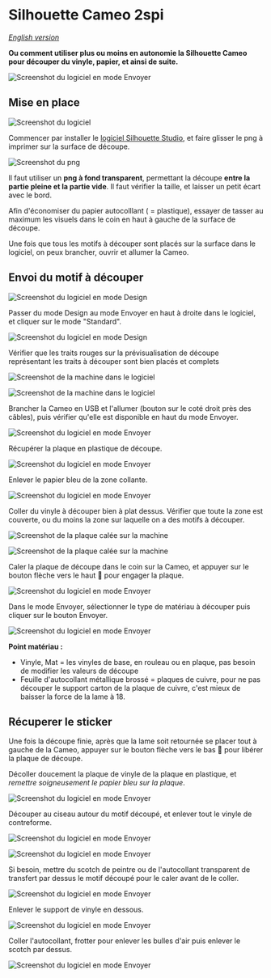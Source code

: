 # Silhouette Cameo 2spi

*[English version](https://github.com/LucieMrc/SilhouetteCameo_sp33d)*

**Ou comment utiliser plus ou moins en autonomie la Silhouette Cameo pour découper du vinyle, papier, et ainsi de suite.**

<!--gif-->

![Screenshot du logiciel en mode Envoyer](./images/scree8.png)

## Mise en place

![Screenshot du logiciel](./images/scree1.png)

Commencer par installer le [logiciel Silhouette Studio](https://www.silhouetteamerica.com/silhouette-studio), et faire glisser le png à imprimer sur la surface de découpe.

![Screenshot du png](./images/scree2.png)

Il faut utiliser un **png à fond transparent**, permettant la découpe **entre la partie pleine et la partie vide**.
Il faut vérifier la taille, et laisser un petit écart avec le bord.

Afin d'économiser du papier autocolllant ( = plastique), essayer de tasser au maximum les visuels dans le coin en haut à gauche de la surface de découpe.

Une fois que tous les motifs à découper sont placés sur la surface dans le logiciel, on peux brancher, ouvrir et allumer la Cameo.

## Envoi du motif à découper

![Screenshot du logiciel en mode Design](./images/scree3.png)

Passer du mode Design au mode Envoyer en haut à droite dans le logiciel, et cliquer sur le mode "Standard".

![Screenshot du logiciel en mode Design](./images/scree7.png)

Vérifier que les traits rouges sur la prévisualisation de découpe représentant les traits à découper sont bien placés et complets

![Screenshot de la machine dans le logiciel](./images/scree4.png)

![Screenshot de la machine dans le logiciel](./images/scree5.png)

Brancher la Cameo en USB et l'allumer (bouton sur le coté droit près des câbles), puis vérifier qu'elle est disponible en haut du mode Envoyer.

![Screenshot du logiciel en mode Envoyer](./images/scree9.png)

Récupérer la plaque en plastique de découpe.

![Screenshot du logiciel en mode Envoyer](./images/scree10.png)

Enlever le papier bleu de la zone collante.

![Screenshot du logiciel en mode Envoyer](./images/scree11.png)

Coller du vinyle à découper bien à plat dessus. Vérifier que toute la zone est couverte, ou du moins la zone sur laquelle on a des motifs à découper.

![Screenshot de la plaque calée sur la machine](./images/scree12.png)

![Screenshot de la plaque calée sur la machine](./images/scree13.png)

Caler la plaque de découpe dans le coin sur la Cameo, et appuyer sur le bouton flèche vers le haut 🔼 pour engager la plaque.

![Screenshot du logiciel en mode Envoyer](./images/scree6.png)

Dans le mode Envoyer, sélectionner le type de matériau à découper puis cliquer sur le bouton Envoyer.

![Screenshot du logiciel en mode Envoyer](./images/gif1.gif)

**Point matériau :**
- Vinyle, Mat = les vinyles de base, en rouleau ou en plaque, pas besoin de modifier les valeurs de découpe
- Feuille d'autocollant métallique brossé = plaques de cuivre, pour ne pas découper le support carton de la plaque de cuivre, c'est mieux de baisser la force de la lame à 18.

## Récuperer le sticker

Une fois la découpe finie, après que la lame soit retournée se placer tout à gauche de la Cameo, appuyer sur le bouton flèche vers le bas 🔽 pour libérer la plaque de découpe.

Décoller doucement la plaque de vinyle de la plaque en plastique, et *remettre soigneusement le papier bleu sur la plaque*.

![Screenshot du logiciel en mode Envoyer](./images/scree14.png)

Découper au ciseau autour du motif découpé, et enlever tout le vinyle de contreforme. 

![Screenshot du logiciel en mode Envoyer](./images/scree15.png)

![Screenshot du logiciel en mode Envoyer](./images/scree16.png)

Si besoin, mettre du scotch de peintre ou de l'autocollant transparent de transfert par dessus le motif découpé pour le caler avant de le coller. 

![Screenshot du logiciel en mode Envoyer](./images/scree17.png)

Enlever le support de vinyle en dessous.

![Screenshot du logiciel en mode Envoyer](./images/scree18.png)

Coller l'autocollant, frotter pour enlever les bulles d'air puis enlever le scotch par dessus.

![Screenshot du logiciel en mode Envoyer](./images/gif2.gif)